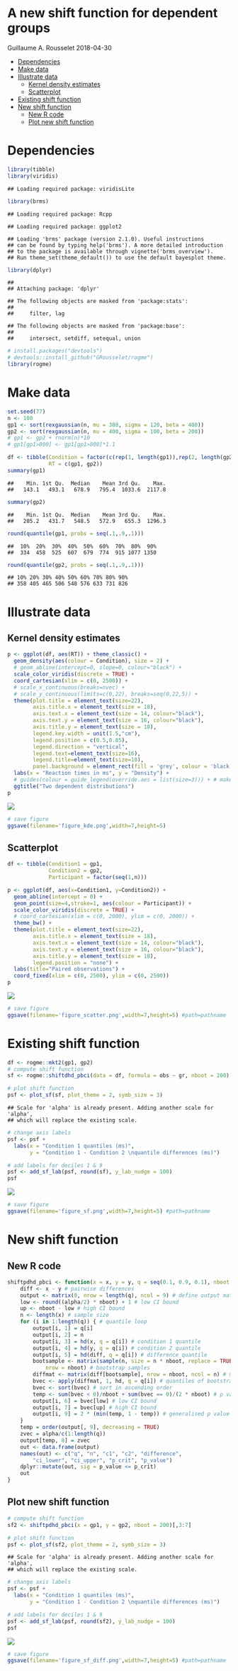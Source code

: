 A new shift function for dependent groups
================
Guillaume A. Rousselet
2018-04-30

-   [Dependencies](#dependencies)
-   [Make data](#make-data)
-   [Illustrate data](#illustrate-data)
    -   [Kernel density estimates](#kernel-density-estimates)
    -   [Scatterplot](#scatterplot)
-   [Existing shift function](#existing-shift-function)
-   [New shift function](#new-shift-function)
    -   [New R code](#new-r-code)
    -   [Plot new shift function](#plot-new-shift-function)

Dependencies
============

``` r
library(tibble)
library(viridis)
```

    ## Loading required package: viridisLite

``` r
library(brms)
```

    ## Loading required package: Rcpp

    ## Loading required package: ggplot2

    ## Loading 'brms' package (version 2.1.0). Useful instructions
    ## can be found by typing help('brms'). A more detailed introduction
    ## to the package is available through vignette('brms_overview').
    ## Run theme_set(theme_default()) to use the default bayesplot theme.

``` r
library(dplyr)
```

    ## 
    ## Attaching package: 'dplyr'

    ## The following objects are masked from 'package:stats':
    ## 
    ##     filter, lag

    ## The following objects are masked from 'package:base':
    ## 
    ##     intersect, setdiff, setequal, union

``` r
# install.packages("devtools")
# devtools::install_github("GRousselet/rogme")
library(rogme)
```

Make data
=========

``` r
set.seed(77)
n <- 100
gp1 <- sort(rexgaussian(n, mu = 380, sigma = 120, beta = 400))
gp2 <- sort(rexgaussian(n, mu = 400, sigma = 100, beta = 200))
# gp1 <- gp2 + rnorm(n)*10
# gp1[gp1>800] <- gp1[gp1>800]*1.1

df <- tibble(Condition = factor(c(rep(1, length(gp1)),rep(2, length(gp2)))),
             RT = c(gp1, gp2))
summary(gp1)
```

    ##    Min. 1st Qu.  Median    Mean 3rd Qu.    Max. 
    ##   143.1   493.1   678.9   795.4  1033.6  2117.8

``` r
summary(gp2)
```

    ##    Min. 1st Qu.  Median    Mean 3rd Qu.    Max. 
    ##   205.2   431.7   548.5   572.9   655.3  1296.3

``` r
round(quantile(gp1, probs = seq(.1,.9,.1)))
```

    ##  10%  20%  30%  40%  50%  60%  70%  80%  90% 
    ##  334  458  525  607  679  774  915 1077 1350

``` r
round(quantile(gp2, probs = seq(.1,.9,.1)))
```

    ## 10% 20% 30% 40% 50% 60% 70% 80% 90% 
    ## 358 405 465 506 548 576 633 731 826

Illustrate data
===============

Kernel density estimates
------------------------

``` r
p <- ggplot(df, aes(RT)) + theme_classic() +
  geom_density(aes(colour = Condition), size = 2) +
  # geom_abline(intercept=0, slope=0, colour="black") +
  scale_color_viridis(discrete = TRUE) +
  coord_cartesian(xlim = c(0, 2500)) +
  # scale_x_continuous(breaks=nvec) + 
  # scale_y_continuous(limits=c(0,22), breaks=seq(0,22,5)) +
  theme(plot.title = element_text(size=22),
        axis.title.x = element_text(size = 18),
        axis.text.x = element_text(size = 14, colour="black"),
        axis.text.y = element_text(size = 16, colour="black"),
        axis.title.y = element_text(size = 18),
        legend.key.width = unit(1.5,"cm"),
        legend.position = c(0.5,0.85),
        legend.direction = "vertical",
        legend.text=element_text(size=16),
        legend.title=element_text(size=18),
        panel.background = element_rect(fill = 'grey', colour = 'black')) +
  labs(x = "Reaction times in ms", y = "Density") +
  # guides(colour = guide_legend(override.aes = list(size=3))) + # make thicker legend lines
  ggtitle("Two dependent distributions") 
p
```

![](new_shiftdhd_files/figure-markdown_github/unnamed-chunk-3-1.png)

``` r
# save figure
ggsave(filename='figure_kde.png',width=7,height=5) 
```

Scatterplot
-----------

``` r
df <- tibble(Condition1 = gp1,
             Condition2 = gp2,
             Participant = factor(seq(1,n)))

p <- ggplot(df, aes(x=Condition1, y=Condition2)) + 
  geom_abline(intercept = 0) +
  geom_point(size=4,stroke=1, aes(colour = Participant)) +
  scale_color_viridis(discrete = TRUE) +
  # coord_cartesian(xlim = c(0, 2000), ylim = c(0, 2000)) +
  theme_bw() +
  theme(plot.title = element_text(size=22),
        axis.title.x = element_text(size = 18),
        axis.text.x = element_text(size = 14, colour="black"),
        axis.text.y = element_text(size = 16, colour="black"),
        axis.title.y = element_text(size = 18),
        legend.position = "none") +
  labs(title="Paired observations") +
  coord_fixed(xlim = c(0, 2500), ylim = c(0, 2500)) 
p
```

![](new_shiftdhd_files/figure-markdown_github/unnamed-chunk-4-1.png)

``` r
# save figure
ggsave(filename='figure_scatter.png',width=7,height=5) #path=pathname
```

Existing shift function
=======================

``` r
df <- rogme::mkt2(gp1, gp2)
# compute shift function
sf <- rogme::shiftdhd_pbci(data = df, formula = obs ~ gr, nboot = 200)[,3:7]

# plot shift function
psf <- plot_sf(sf, plot_theme = 2, symb_size = 3)
```

    ## Scale for 'alpha' is already present. Adding another scale for 'alpha',
    ## which will replace the existing scale.

``` r
# change axis labels
psf <- psf +
  labs(x = "Condition 1 quantiles (ms)",
       y = "Condition 1 - Condition 2 \nquantile differences (ms)")

# add labels for deciles 1 & 9
psf <- add_sf_lab(psf, round(sf), y_lab_nudge = 100)
psf
```

![](new_shiftdhd_files/figure-markdown_github/unnamed-chunk-5-1.png)

``` r
# save figure
ggsave(filename='figure_sf.png',width=7,height=5) #path=pathname
```

New shift function
==================

New R code
----------

``` r
shiftpdhd_pbci <- function(x = x, y = y, q = seq(0.1, 0.9, 0.1), nboot = 1000, alpha = 0.05){
    diff <- x - y # pairwise differences
    output <- matrix(0, nrow = length(q), ncol = 9) # define output matrix
    low <- round((alpha/2) * nboot) + 1 # low CI bound
    up <- nboot - low # high CI bound
    n <- length(x) # sample size
    for (i in 1:length(q)) { # quantile loop
        output[i, 1] = q[i] 
        output[i, 2] = n
        output[i, 3] = hd(x, q = q[i]) # condition 1 quantile
        output[i, 4] = hd(y, q = q[i]) # condition 2 quantile
        output[i, 5] = hd(diff, q = q[i]) # difference quantile
        bootsample <- matrix(sample(n, size = n * nboot, replace = TRUE), 
            nrow = nboot) # bootstrap samples
        diffmat <- matrix(diff[bootsample], nrow = nboot, ncol = n) # matrix of bootstrap differences
        bvec <- apply(diffmat, 1, hd, q = q[i]) # quantiles of bootstrap differences
        bvec <- sort(bvec) # sort in ascending order
        temp <- sum(bvec < 0)/nboot + sum(bvec == 0)/(2 * nboot) # p value
        output[i, 6] = bvec[low] # low CI bound
        output[i, 7] = bvec[up] # high CI bound
        output[i, 9] = 2 * (min(temp, 1 - temp)) # generalised p value
    }
    temp = order(output[, 9], decreasing = TRUE)
    zvec = alpha/c(1:length(q))
    output[temp, 8] = zvec
    out <- data.frame(output)
    names(out) <- c("q", "n", "c1", "c2", "difference", 
        "ci_lower", "ci_upper", "p_crit", "p_value")
    dplyr::mutate(out, sig = p_value <= p_crit)
    out
}
```

Plot new shift function
-----------------------

``` r
# compute shift function
sf2 <- shiftpdhd_pbci(x = gp1, y = gp2, nboot = 200)[,3:7]

# plot shift function
psf <- plot_sf(sf2, plot_theme = 2, symb_size = 3)
```

    ## Scale for 'alpha' is already present. Adding another scale for 'alpha',
    ## which will replace the existing scale.

``` r
# change axis labels
psf <- psf +
  labs(x = "Condition 1 quantiles (ms)",
       y = "Condition 1 - Condition 2 \nquantile differences (ms)")

# add labels for deciles 1 & 9
psf <- add_sf_lab(psf, round(sf2), y_lab_nudge = 100)
psf
```

![](new_shiftdhd_files/figure-markdown_github/unnamed-chunk-7-1.png)

``` r
# save figure
ggsave(filename='figure_sf_diff.png',width=7,height=5) #path=pathname
```
